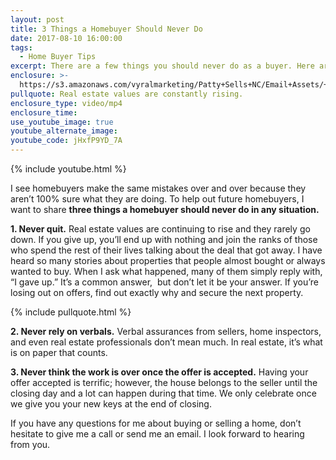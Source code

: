 ```yaml
---
layout: post
title: 3 Things a Homebuyer Should Never Do
date: 2017-08-10 16:00:00
tags:
  - Home Buyer Tips
excerpt: There are a few things you should never do as a buyer. Here are three of them.
enclosure: >-
  https://s3.amazonaws.com/vyralmarketing/Patty+Sells+NC/Email+Assets/++Videos/2017/August+/Patty+Sells+NC-+3+Things+a+Homebuyer+Should+Never+Do.mp4
pullquote: Real estate values are constantly rising.
enclosure_type: video/mp4
enclosure_time:
use_youtube_image: true
youtube_alternate_image:
youtube_code: jHxfP9YD_7A
---
```



{% include youtube.html %}

I see homebuyers make the same mistakes over and over because they aren’t 100% sure what they are doing. To help out future homebuyers, I want to share **three things a homebuyer should never do in any situation.**

**1. Never quit.** Real estate values are continuing to rise and they rarely go down. If you give up, you’ll end up with nothing and join the ranks of those who spend the rest of their lives talking about the deal that got away. I have heard so many stories about properties that people almost bought or always wanted to buy. When I ask what happened, many of them simply reply with, “I gave up.” It’s a common answer,  but don’t let it be your answer. If you’re losing out on offers, find out exactly why and secure the next property.

{% include pullquote.html %}

**2. Never rely on verbals.** Verbal assurances from sellers, home inspectors, and even real estate professionals don’t mean much. In real estate, it’s what is on paper that counts.

**3. Never think the work is over once the offer is accepted.** Having your offer accepted is terrific; however, the house belongs to the seller until the closing day and a lot can happen during that time. We only celebrate once we give you your new keys at the end of closing.

If you have any questions for me about buying or selling a home, don’t hesitate to give me a call or send me an email. I look forward to hearing from you.
